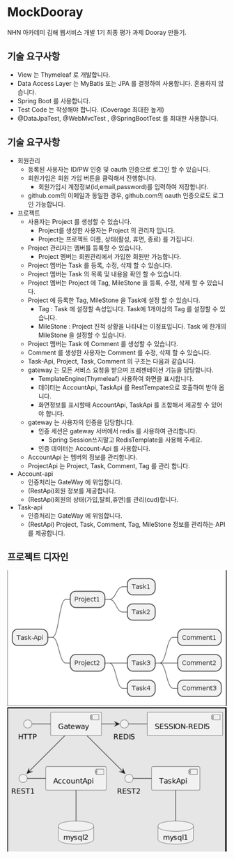# MockDooray
NHN 아카데미 김해 웹서비스 개발 1기 최종 평가 과제 Dooray 만들기.


## 기술 요구사항
- View 는 Thymeleaf 로 개발합니다.
- Data Access Layer 는 MyBatis 또는 JPA 를 결정하여 사용합니다. 혼용하지 않습니다.
- Spring Boot 를 사용합니다.
- Test Code 는 작성해야 합니다. (Coverage 최대한 높게)
- @DataJpaTest, @WebMvcTest , @SpringBootTest 를 최대한 사용합니다.


## 기술 요구사항

+ 회원관리
  - 등록된 사용자는 ID/PW 인증 및 oauth 인증으로 로그인 할 수 있습니다.
  - 회원가입은 회원 가입 버튼을 클릭해서 진행합니다.
    - 회원가입시 계정정보(id,email,password)를 입력하여 저장합니다.
  - github.com의 이메일과 동일한 경우, github.com의 oauth 인증으로도 로그인 가능합니다.
+ 프로젝트
  - 사용자는 Project 를 생성할 수 있습니다.
    - Project를 생성한 사용자는 Project 의 관리자 입니다.
    - Project는 프로젝트 이름, 상태(활성, 휴면, 종료) 를 가집니다.
  - Project 관리자는 멤버를 등록할 수 있습니다.
    - Project 멤버는 회원관리에서 가입한 회원만 가능합니다.
  - Project 멤버는 Task 를 등록, 수정, 삭제 할 수 있습니다.
  - Project 멤버는 Task 의 목록 및 내용을 확인 할 수 있습니다.
  - Project 멤버는 Project 에 Tag, MileStone 을 등록, 수정, 삭제 할 수 있습니다.
  - Project 에 등록한 Tag, MileStone 을 Task에 설정 할 수 있습니다.
    - Tag : Task 에 설정할 속성입니다. Task에 1개이상의 Tag 를 설정할 수 있습니다.
    - MileStone : Project 진척 상황을 나타내는 이정표입니다. Task 에 한개의 MileStone 을 설정할 수 있습니다.
  - Project 멤버는 Task 에 Comment 를 생성할 수 있습니다.
  - Comment 를 생성한 사용자는 Comment 를 수정, 삭제 할 수 있습니다.
  - Task-Api, Project, Task, Comment 의 구조는 다음과 같습니다.
  - gateway 는 모든 서비스 요청을 받으며 프레젠테이션 기능을 담당합니다.
    - TemplateEngine(Thymeleaf) 사용하여 화면을 표시합니다.
    - 데이터는 AccountApi, TaskApi 를 RestTempate으로 호출하여 받아 옵니다.
    - 화면정보를 표시할때 AccountApi, TaskApi 를 조합해서 제공할 수 있어야 합니다.
  - gateway 는 사용자의 인증을 담당합니다.
    - 인증 세션은 gateway 서버에서 redis 를 사용하여 관리합니다.
      - Spring Session쓰지말고 RedisTemplate을 사용해 주세요.
    - 인증 데이터는 Account-Api 를 사용합니다.
  - AccountApi 는 멤버의 정보를 관리합니다.
  - ProjectApi 는 Project, Task, Comment, Tag 를 관리 합니다.
+ Account-api
  - 인증처리는 GateWay 에 위임합니다.
  - (RestApi)회원 정보를 제공합니다.
  - (RestApi)회원의 상태(가입,탈퇴,휴면)를 관리(cud)합니다.
+ Task-api
  - 인증처리는 GateWay 에 위임합니다.
  - (RestApi) Project, Task, Comment, Tag, MileStone 정보를 관리하는 API 를 제공합니다.

## 프로젝트 디자인

![poster](./struct.png)
![poster](./struct2.png)


